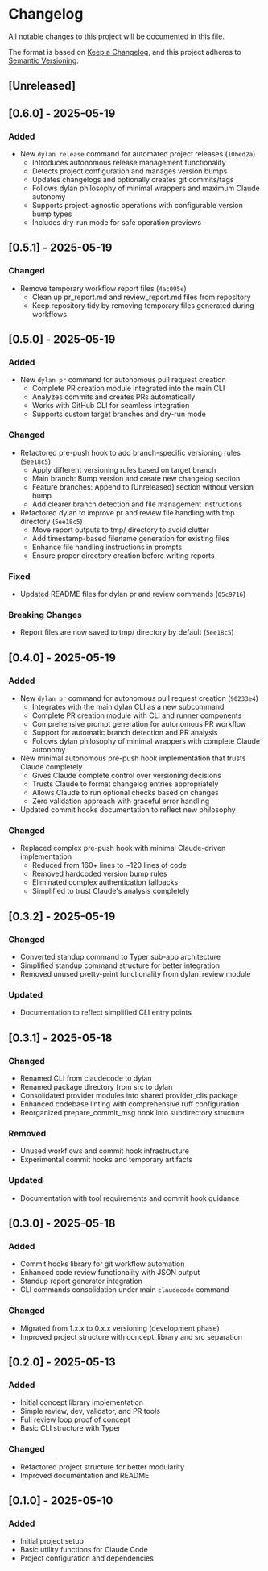 # Changelog

All notable changes to this project will be documented in this file.

The format is based on [Keep a Changelog](https://keepachangelog.com/en/1.0.0/),
and this project adheres to [Semantic Versioning](https://semver.org/spec/v2.0.0.html).

## [Unreleased]

## [0.6.0] - 2025-05-19

### Added
- New `dylan release` command for automated project releases (`10bed2a`)
  - Introduces autonomous release management functionality
  - Detects project configuration and manages version bumps
  - Updates changelogs and optionally creates git commits/tags
  - Follows dylan philosophy of minimal wrappers and maximum Claude autonomy
  - Supports project-agnostic operations with configurable version bump types
  - Includes dry-run mode for safe operation previews

## [0.5.1] - 2025-05-19

### Changed
- Remove temporary workflow report files (`4ac095e`)
  - Clean up pr_report.md and review_report.md files from repository
  - Keep repository tidy by removing temporary files generated during workflows

## [0.5.0] - 2025-05-19

### Added
- New `dylan pr` command for autonomous pull request creation
  - Complete PR creation module integrated into the main CLI
  - Analyzes commits and creates PRs automatically
  - Works with GitHub CLI for seamless integration
  - Supports custom target branches and dry-run mode

### Changed
- Refactored pre-push hook to add branch-specific versioning rules (`5ee18c5`)
  - Apply different versioning rules based on target branch
  - Main branch: Bump version and create new changelog section  
  - Feature branches: Append to [Unreleased] section without version bump
  - Add clearer branch detection and file management instructions
- Refactored dylan to improve pr and review file handling with tmp directory (`5ee18c5`)
  - Move report outputs to tmp/ directory to avoid clutter
  - Add timestamp-based filename generation for existing files
  - Enhance file handling instructions in prompts
  - Ensure proper directory creation before writing reports

### Fixed
- Updated README files for dylan pr and review commands (`05c9716`)

### Breaking Changes
- Report files are now saved to tmp/ directory by default (`5ee18c5`)

## [0.4.0] - 2025-05-19

### Added
- New `dylan pr` command for autonomous pull request creation (`90233e4`)
  - Integrates with the main dylan CLI as a new subcommand
  - Complete PR creation module with CLI and runner components
  - Comprehensive prompt generation for autonomous PR workflow
  - Support for automatic branch detection and PR analysis
  - Follows dylan philosophy of minimal wrappers with complete Claude autonomy
- New minimal autonomous pre-push hook implementation that trusts Claude completely
  - Gives Claude complete control over versioning decisions
  - Trusts Claude to format changelog entries appropriately
  - Allows Claude to run optional checks based on changes
  - Zero validation approach with graceful error handling
- Updated commit hooks documentation to reflect new philosophy

### Changed
- Replaced complex pre-push hook with minimal Claude-driven implementation
  - Reduced from 160+ lines to ~120 lines of code
  - Removed hardcoded version bump rules
  - Eliminated complex authentication fallbacks
  - Simplified to trust Claude's analysis completely

## [0.3.2] - 2025-05-19

### Changed
- Converted standup command to Typer sub-app architecture
- Simplified standup command structure for better integration
- Removed unused pretty-print functionality from dylan_review module

### Updated
- Documentation to reflect simplified CLI entry points

## [0.3.1] - 2025-05-18

### Changed
- Renamed CLI from claudecode to dylan
- Renamed package directory from src to dylan
- Consolidated provider modules into shared provider_clis package
- Enhanced codebase linting with comprehensive ruff configuration
- Reorganized prepare_commit_msg hook into subdirectory structure

### Removed
- Unused workflows and commit hook infrastructure
- Experimental commit hooks and temporary artifacts

### Updated
- Documentation with tool requirements and commit hook guidance

## [0.3.0] - 2025-05-18

### Added
- Commit hooks library for git workflow automation
- Enhanced code review functionality with JSON output
- Standup report generator integration
- CLI commands consolidation under main `claudecode` command

### Changed
- Migrated from 1.x.x to 0.x.x versioning (development phase)
- Improved project structure with concept_library and src separation

## [0.2.0] - 2025-05-13

### Added
- Initial concept library implementation
- Simple review, dev, validator, and PR tools
- Full review loop proof of concept
- Basic CLI structure with Typer

### Changed
- Refactored project structure for better modularity
- Improved documentation and README

## [0.1.0] - 2025-05-10

### Added
- Initial project setup
- Basic utility functions for Claude Code
- Project configuration and dependencies